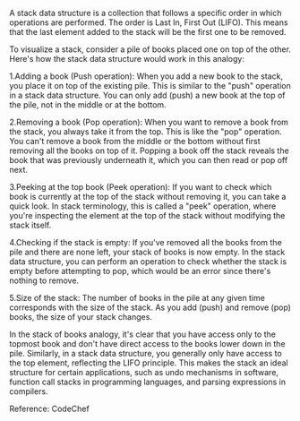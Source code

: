 A stack data structure is a collection that follows a specific order in which operations are performed. The order is Last In, First Out (LIFO). This means that the last element added to the stack will be the first one to be removed.

To visualize a stack, consider a pile of books placed one on top of the other. Here's how the stack data structure would work in this analogy:

1.Adding a book (Push operation): When you add a new book to the stack, you place it on top of the existing pile. This is similar to the "push" operation in a stack data structure. You can only add (push) a new book at the top of the pile, not in the middle or at the bottom.

2.Removing a book (Pop operation): When you want to remove a book from the stack, you always take it from the top. This is like the "pop" operation. You can't remove a book from the middle or the bottom without first removing all the books on top of it. Popping a book off the stack reveals the book that was previously underneath it, which you can then read or pop off next.

3.Peeking at the top book (Peek operation): If you want to check which book is currently at the top of the stack without removing it, you can take a quick look. In stack terminology, this is called a "peek" operation, where you're inspecting the element at the top of the stack without modifying the stack itself.

4.Checking if the stack is empty: If you've removed all the books from the pile and there are none left, your stack of books is now empty. In the stack data structure, you can perform an operation to check whether the stack is empty before attempting to pop, which would be an error since there's nothing to remove.

5.Size of the stack: The number of books in the pile at any given time corresponds with the size of the stack. As you add (push) and remove (pop) books, the size of your stack changes.

In the stack of books analogy, it's clear that you have access only to the topmost book and don't have direct access to the books lower down in the pile. Similarly, in a stack data structure, you generally only have access to the top element, reflecting the LIFO principle. This makes the stack an ideal structure for certain applications, such as undo mechanisms in software, function call stacks in programming languages, and parsing expressions in compilers.

Reference: CodeChef
